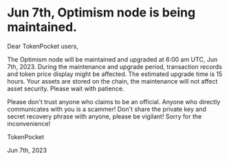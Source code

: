 # Jun 7th, Optimism node is being maintained.

Dear TokenPocket users,

The Optimism node will be maintained and upgraded at 6:00 am UTC, Jun 7th, 2023. During the maintenance and upgrade period, transaction records and token price display might be affected. The estimated upgrade time is 15 hours. Your assets are stored on the chain, the maintenance will not affect asset security. Please wait with patience.

Please don't trust anyone who claims to be an official. Anyone who directly communicates with you is a scammer! Don't share the private key and secret recovery phrase with anyone, please be vigilant! Sorry for the inconvenience!



TokenPocket&#x20;

Jun 7th, 2023
